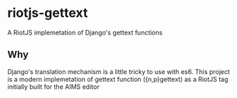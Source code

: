 # riotjs-gettext
A RiotJS implemetation of Django's gettext functions

## Why

Django's translation mechanism is a little tricky to use with es6. This project is a modern implemetation of gettext function ({n,p}gettext) as a RiotJS tag initially built for the AIMS editor

